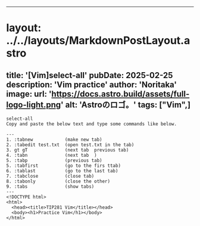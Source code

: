 
---
# layout: ../../layouts/MarkdownPostLayout.astro
title: '[Vim]select-all'
pubDate: 2025-02-25
description: 'Vim practice'
author: 'Noritaka'
image:
    url: 'https://docs.astro.build/assets/full-logo-light.png'
    alt: 'Astroのロゴ。'
tags: ["Vim",]
---

```
select-all
Copy and paste the below text and type some commands like below.

---
1. :tabnew            (make new tab)
2. :tabedit test.txt  (open test.txt in the tab)
3. gt gT              (next tab  previous tab)
4. :tabn              (next tab  )
5. :tabp              (previous tab)
5. :tabfirst          (go to the firs ttab)
6. :tablast           (go to the last tab)
7. :tabclose          (close tab)
8. :tabonly           (close the other)
9. :tabs              (show tabs)
---
<!DOCTYPE html>
<html>
  <head><title>TIP281 Vim</title></head>
  <body><h1>Practice Vim</h1></body>
</html>
```
